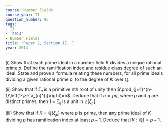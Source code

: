 ```yaml
---
course: Number Fields
course_year: II
question_number: 96
tags:
- II
- '2014'
- Number Fields
title: 'Paper 2, Section II, F '
year: 2014
---
```




(i) Show that each prime ideal in a number field $K$ divides a unique rational prime $p$. Define the ramification index and residue class degree of such an ideal. State and prove a formula relating these numbers, for all prime ideals dividing a given rational prime $p$, to the degree of $K$ over $\mathbb{Q}$.

(ii) Show that if $\zeta_{n}$ is a primitive $n$th root of unity then $\prod_{j=1}^{n-1}\left(1-\zeta_{n}^{j}\right)=n$. Deduce that if $n=p q$, where $p$ and $q$ are distinct primes, then $1-\zeta_{n}$ is a unit in $\mathbb{Z}\left[\zeta_{n}\right]$.

(iii) Show that if $K=\mathbb{Q}\left(\zeta_{p}\right)$ where $p$ is prime, then any prime ideal of $K$ dividing $p$ has ramification index at least $p-1$. Deduce that $[K: \mathbb{Q}]=p-1$.